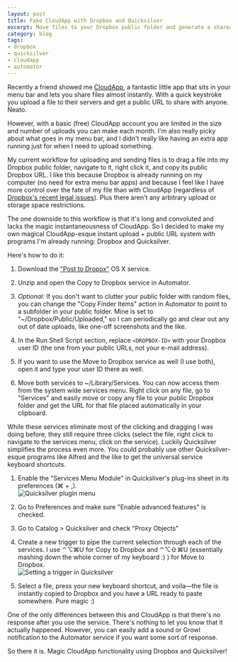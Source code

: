 ```yaml
---
layout: post
title: Fake CloudApp with Dropbox and Quicksilver
excerpt: Move files to your Dropbox public folder and generate a shareable URL instantly, <em>à la</em> CloudApp, with a combination of a few services and Quicksilver triggers.
category: blog
tags:
- dropbox
- quicksilver
- cloudapp
- automator
---
```


Recently a friend showed me [CloudApp](http://getcloudapp.com/), a fantastic little app that sits in your menu bar and lets you share files almost instantly. With a quick keystroke you upload a file to their servers and get a public URL to share with anyone. Neato. 

However, with a basic (free) CloudApp account you are limited in the size and number of uploads you can make each month. I'm also really picky about what goes in my menu bar, and I didn't really like having an extra app running just for when I need to upload something.

My current workflow for uploading and sending files is to drag a file into my Dropbox public folder, navigate to it, right click it, and copy its public Dropbox URL. I like this because Dropbox is already running on my computer (no need for extra menu bar apps) and because I feel like I have more control over the fate of my file than with CloudApp (regardless of [Dropbox's recent legal issues](http://daringfireball.net/linked/2011/05/17/dropbox-encryption)). Plus there aren't any arbitrary upload or storage space restrictions. 

The one downside to this workflow is that it's long and convoluted and lacks the magic instantaneousness of CloudApp. So I decided to make my own magical  CloudApp-esque instant upload + public URL system with programs I'm already running: Dropbox and Quicksilver.

Here's how to do it:

1. Download the ["Post to Dropox"](http://wiki.dropbox.com/DropboxAddons/Dropbox%20Service) OS X service. 

2. Unzip and open the Copy to Dropbox service in Automator.  
  
3. *Optional:* If you don't want to clutter your public folder with random files, you can change the "Copy Finder Items" action in Automator to point to a subfolder in your public folder. Mine is set to "~/Dropbox/Public/Uploaded," so I can periodically go and clear out any out of date uploads, like one-off screenshots and the like.

4. In the Run Shell Script section, replace `<DROPBOX-ID>` with your Dropbox user ID (the one from your public URLs, not your e-mail address).

5. If you want to use the Move to Dropbox service as well (I use both), open it and type your user ID there as well. 

6. Move both services to ~/Library/Services. You can now access them from the system wide services menu. Right click on any file, go to "Services" and easily move or copy any file to your public Dropbox folder *and* get the URL for that file placed automatically in your clipboard. 

While these services eliminate most of the clicking and dragging I was doing before, they still require three clicks (select the file, right click to navigate to the services menu, click on the service). Luckily Quicksilver simplifies the process even more. You could probably use other Quicksilver-esque programs like Alfred and the like to get the universal service keyboard shortcuts.

1. Enable the "Services Menu Module" in Quicksliver's plug-ins sheet in its preferences (⌘ + ,).  
![Quicksilver plugin menu](http://files.andrewheiss.com/images/qs-plugins_500.png "Quicksilver plugin menu")

2. Go to Preferences and make sure "Enable advanced features" is checked.

3. Go to Catalog > Quicksilver and check "Proxy Objects"

4. Create a new trigger to pipe the current selection through each of the services. I use ⌃⌥⌘U for Copy to Dropbox and ⌃⌥⇧⌘U (essentially mashing down the whole corner of my keyboard :) ) for Move to Dropbox.   
![Setting a trigger in Quicksilver](http://files.andrewheiss.com/images/trigger_500.png "Setting a trigger in Quicksilver")

5. Select a file, press your new keyboard shortcut, and voila—the file is instantly copied to Dropbox and you have a URL ready to paste somewhere. Pure magic :)

One of the only differences between this and CloudApp is that there's no response after you use the service. There's nothing to let you know that it actually happened. However, you can easily add a sound or Growl notification to the Automator service if you want some sort of response. 

So there it is. Magic CloudApp functionality using Dropbox and Quicksilver!
